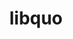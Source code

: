 ---
title: "libquo"
layout: cache
categories: [package, develop]
meta: {"compilers": ["cce@18.0.0", "gcc@10.3.0", "gcc@11.4.0", "gcc@9.4.0", "intel-oneapi-compilers@2025.1.0"], "num_specs": 36, "num_specs_by_stack": {"e4s": 9, "e4s-cray-rhel": 6, "e4s-cray-sles": 1, "e4s-neoverse-v2": 9, "e4s-neoverse_v1": 3, "e4s-oneapi": 7, "e4s-power": 1, "root": 36}, "oss": ["rhel8", "sle_hpc15", "ubuntu20.04", "ubuntu22.04"], "platforms": ["linux"], "stacks": ["e4s", "e4s-cray-rhel", "e4s-cray-sles", "e4s-neoverse-v2", "e4s-neoverse_v1", "e4s-oneapi", "e4s-power", "root"], "targets": ["neoverse_v1", "neoverse_v2", "ppc64le", "x86_64_v3", "x86_64_v4"], "versions": ["1.4"]}
spec_details: [{"compiler": "intel-oneapi-compilers@2025.1.0", "hash": "2bigppsvg5x2o7bwmvl4bdg2h4tiwomg", "os": "ubuntu22.04", "platform": "linux", "size": "-", "stacks": ["e4s-oneapi", "root"], "target": "x86_64_v3", "variants": ["build_system=autotools"], "versions": ["1.4"]}, {"compiler": "gcc@11.4.0", "hash": "5jzgqrqmyioul2bebmhlgput7uvtjypc", "os": "ubuntu22.04", "platform": "linux", "size": "-", "stacks": ["e4s", "root"], "target": "x86_64_v3", "variants": ["build_system=autotools"], "versions": ["1.4"]}, {"compiler": "cce@18.0.0", "hash": "aeyxtfhjj4fjlrbgjq3rduazgdim4tip", "os": "rhel8", "platform": "linux", "size": "-", "stacks": ["e4s-cray-rhel", "root"], "target": "x86_64_v3", "variants": ["build_system=autotools"], "versions": ["1.4"]}, {"compiler": "intel-oneapi-compilers@2025.1.0", "hash": "almikzccv5lbwpbvneyjuv3rxjgpy5gw", "os": "ubuntu22.04", "platform": "linux", "size": "-", "stacks": ["e4s-oneapi", "root"], "target": "x86_64_v3", "variants": ["build_system=autotools"], "versions": ["1.4"]}, {"compiler": "gcc@11.4.0", "hash": "d57dkxei2ku4d65lslrsd24ztmmk5knj", "os": "ubuntu22.04", "platform": "linux", "size": "-", "stacks": ["e4s-neoverse-v2", "root"], "target": "neoverse_v2", "variants": ["build_system=autotools"], "versions": ["1.4"]}, {"compiler": "cce@18.0.0", "hash": "ebqqe4xk7lryjfrnwjgzfxjypsrpduhr", "os": "rhel8", "platform": "linux", "size": "-", "stacks": ["e4s-cray-rhel", "root"], "target": "x86_64_v3", "variants": ["build_system=autotools"], "versions": ["1.4"]}, {"compiler": "gcc@11.4.0", "hash": "fuqcxu3pnyt3cljykwpetufm3nmowrnl", "os": "ubuntu22.04", "platform": "linux", "size": "-", "stacks": ["e4s", "root"], "target": "x86_64_v3", "variants": ["build_system=autotools"], "versions": ["1.4"]}, {"compiler": "gcc@11.4.0", "hash": "gal63vpnndnm5ba3vvjugrkqr2z6ildi", "os": "ubuntu22.04", "platform": "linux", "size": "-", "stacks": ["e4s-neoverse_v1", "root"], "target": "neoverse_v1", "variants": ["build_system=autotools"], "versions": ["1.4"]}, {"compiler": "cce@18.0.0", "hash": "gpg3woinfrzp7o35y26lxapbhddezx3n", "os": "rhel8", "platform": "linux", "size": "-", "stacks": ["e4s-cray-rhel", "root"], "target": "x86_64_v3", "variants": ["build_system=autotools"], "versions": ["1.4"]}, {"compiler": "cce@18.0.0", "hash": "hdiqtaco7mjkaot6x6dnnv7zpwqvbspd", "os": "rhel8", "platform": "linux", "size": "-", "stacks": ["e4s-cray-rhel", "root"], "target": "x86_64_v3", "variants": ["build_system=autotools"], "versions": ["1.4"]}, {"compiler": "gcc@11.4.0", "hash": "hzhyml3rqmrowx6jmep7deuncypcgnmd", "os": "ubuntu22.04", "platform": "linux", "size": "-", "stacks": ["e4s-neoverse-v2", "root"], "target": "neoverse_v2", "variants": ["build_system=autotools"], "versions": ["1.4"]}, {"compiler": "cce@18.0.0", "hash": "kp5rpltgu7wj6zdybdlfuzk2ntcqpzr7", "os": "rhel8", "platform": "linux", "size": "-", "stacks": ["e4s-cray-rhel", "root"], "target": "x86_64_v3", "variants": ["build_system=autotools"], "versions": ["1.4"]}, {"compiler": "gcc@11.4.0", "hash": "lvi4myim4utibjetlhs6axfhkikwtljj", "os": "ubuntu22.04", "platform": "linux", "size": "-", "stacks": ["e4s-neoverse-v2", "root"], "target": "neoverse_v2", "variants": ["build_system=autotools"], "versions": ["1.4"]}, {"compiler": "gcc@11.4.0", "hash": "mb4h22heirg7h5di6hiwulc2ga2jeatl", "os": "ubuntu22.04", "platform": "linux", "size": "-", "stacks": ["e4s-neoverse-v2", "root"], "target": "neoverse_v2", "variants": ["build_system=autotools"], "versions": ["1.4"]}, {"compiler": "gcc@11.4.0", "hash": "n25346l32fq66gfyqqbdkv6c3ilpm7e5", "os": "ubuntu22.04", "platform": "linux", "size": "-", "stacks": ["e4s", "root"], "target": "x86_64_v3", "variants": ["build_system=autotools"], "versions": ["1.4"]}, {"compiler": "intel-oneapi-compilers@2025.1.0", "hash": "oe3rpyahwtokbvdwoisim42sj76k5ezu", "os": "ubuntu22.04", "platform": "linux", "size": "-", "stacks": ["e4s-oneapi", "root"], "target": "x86_64_v3", "variants": ["build_system=autotools"], "versions": ["1.4"]}, {"compiler": "gcc@11.4.0", "hash": "oh2576hqashkmabu7hh7ezu2tkm4mv6x", "os": "ubuntu22.04", "platform": "linux", "size": "-", "stacks": ["e4s-neoverse_v1", "root"], "target": "neoverse_v1", "variants": ["build_system=autotools"], "versions": ["1.4"]}, {"compiler": "intel-oneapi-compilers@2025.1.0", "hash": "p7ha764d5a2dzcu5tva3vfpu5k3vv42c", "os": "ubuntu22.04", "platform": "linux", "size": "-", "stacks": ["e4s-oneapi", "root"], "target": "x86_64_v3", "variants": ["build_system=autotools"], "versions": ["1.4"]}, {"compiler": "gcc@11.4.0", "hash": "pemw6wwdx7tjlm43dewcqkw3u554ndiw", "os": "ubuntu22.04", "platform": "linux", "size": "-", "stacks": ["e4s", "root"], "target": "x86_64_v3", "variants": ["build_system=autotools"], "versions": ["1.4"]}, {"compiler": "gcc@9.4.0", "hash": "punf6vlodkf5xnmloweohnpkg5sf5eui", "os": "ubuntu20.04", "platform": "linux", "size": "-", "stacks": ["e4s-power", "root"], "target": "ppc64le", "variants": ["build_system=autotools"], "versions": ["1.4"]}, {"compiler": "intel-oneapi-compilers@2025.1.0", "hash": "pxw24mtvikzja3rn3ym5bxdegon4ddzw", "os": "ubuntu22.04", "platform": "linux", "size": "-", "stacks": ["e4s-oneapi", "root"], "target": "x86_64_v3", "variants": ["build_system=autotools"], "versions": ["1.4"]}, {"compiler": "cce@18.0.0", "hash": "qba2mnubwrni5b5r2yb3wmlbwvvbzyag", "os": "rhel8", "platform": "linux", "size": "-", "stacks": ["e4s-cray-rhel", "root"], "target": "x86_64_v3", "variants": ["build_system=autotools"], "versions": ["1.4"]}, {"compiler": "gcc@11.4.0", "hash": "qm4aagdhrzamgu67atryc3olhfifpod2", "os": "ubuntu22.04", "platform": "linux", "size": "-", "stacks": ["e4s-neoverse-v2", "root"], "target": "neoverse_v2", "variants": ["build_system=autotools"], "versions": ["1.4"]}, {"compiler": "gcc@11.4.0", "hash": "qx6xnj32bzlmthtwxs7iwjtd7ifpwzne", "os": "ubuntu22.04", "platform": "linux", "size": "-", "stacks": ["e4s-neoverse-v2", "root"], "target": "neoverse_v2", "variants": ["build_system=autotools"], "versions": ["1.4"]}, {"compiler": "intel-oneapi-compilers@2025.1.0", "hash": "qzityfndpffwwpjwrtjpgjqceo5jfrxb", "os": "ubuntu22.04", "platform": "linux", "size": "-", "stacks": ["e4s-oneapi", "root"], "target": "x86_64_v3", "variants": ["build_system=autotools"], "versions": ["1.4"]}, {"compiler": "gcc@11.4.0", "hash": "r7rczwlrtawv4attfnydo5cpu4mpbgzr", "os": "ubuntu22.04", "platform": "linux", "size": "-", "stacks": ["e4s", "root"], "target": "x86_64_v3", "variants": ["build_system=autotools"], "versions": ["1.4"]}, {"compiler": "gcc@10.3.0", "hash": "rgekjuxlyirg75pu7qjjsbh5th3rtohg", "os": "sle_hpc15", "platform": "linux", "size": "-", "stacks": ["e4s-cray-sles", "root"], "target": "x86_64_v4", "variants": ["build_system=autotools"], "versions": ["1.4"]}, {"compiler": "gcc@11.4.0", "hash": "srn5u44bnd6grdnx62h765ylabm3wggy", "os": "ubuntu22.04", "platform": "linux", "size": "-", "stacks": ["e4s-neoverse-v2", "root"], "target": "neoverse_v2", "variants": ["build_system=autotools"], "versions": ["1.4"]}, {"compiler": "gcc@11.4.0", "hash": "t74jnfy7czb4xgrahrfm3kqpfvm5wgwk", "os": "ubuntu22.04", "platform": "linux", "size": "-", "stacks": ["e4s-neoverse-v2", "root"], "target": "neoverse_v2", "variants": ["build_system=autotools"], "versions": ["1.4"]}, {"compiler": "gcc@11.4.0", "hash": "trbnpn3ldfm3rgserocnoq3dvizhts36", "os": "ubuntu22.04", "platform": "linux", "size": "-", "stacks": ["e4s", "root"], "target": "x86_64_v3", "variants": ["build_system=autotools"], "versions": ["1.4"]}, {"compiler": "gcc@11.4.0", "hash": "ughmp6hdckbfopiykwhi44y3sgwjyd6r", "os": "ubuntu22.04", "platform": "linux", "size": "-", "stacks": ["e4s", "root"], "target": "x86_64_v3", "variants": ["build_system=autotools"], "versions": ["1.4"]}, {"compiler": "gcc@11.4.0", "hash": "v6a2sdducbc3clmyybxdmqfw5kvxgnq5", "os": "ubuntu22.04", "platform": "linux", "size": "-", "stacks": ["e4s", "root"], "target": "x86_64_v3", "variants": ["build_system=autotools"], "versions": ["1.4"]}, {"compiler": "gcc@11.4.0", "hash": "x43zz7gkyjoatwbld7ivcam7of7iwlqu", "os": "ubuntu22.04", "platform": "linux", "size": "-", "stacks": ["e4s-neoverse_v1", "root"], "target": "neoverse_v1", "variants": ["build_system=autotools"], "versions": ["1.4"]}, {"compiler": "gcc@11.4.0", "hash": "xb33kcudkq7rjw2rsue3r33rmpjvh7eq", "os": "ubuntu22.04", "platform": "linux", "size": "-", "stacks": ["e4s", "root"], "target": "x86_64_v3", "variants": ["build_system=autotools"], "versions": ["1.4"]}, {"compiler": "intel-oneapi-compilers@2025.1.0", "hash": "ydeuqfiyyzfiodgtrjohzkpctwcjjgmn", "os": "ubuntu22.04", "platform": "linux", "size": "-", "stacks": ["e4s-oneapi", "root"], "target": "x86_64_v3", "variants": ["build_system=autotools"], "versions": ["1.4"]}, {"compiler": "gcc@11.4.0", "hash": "zhss4vjfdgfj2xcsfpgh5mmgvcrjngff", "os": "ubuntu22.04", "platform": "linux", "size": "-", "stacks": ["e4s-neoverse-v2", "root"], "target": "neoverse_v2", "variants": ["build_system=autotools"], "versions": ["1.4"]}]
---